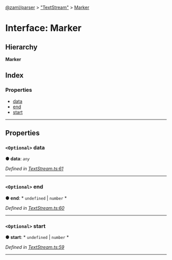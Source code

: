 [@zaml/parser](../README.md) > ["TextStream"](../modules/_textstream_.md) > [Marker](../interfaces/_textstream_.marker.md)

# Interface: Marker

## Hierarchy

**Marker**

## Index

### Properties

* [data](_textstream_.marker.md#data)
* [end](_textstream_.marker.md#end)
* [start](_textstream_.marker.md#start)

---

## Properties

<a id="data"></a>

### `<Optional>` data

**● data**: *`any`*

*Defined in [TextStream.ts:61](https://github.com/nexushubs/zaml-lang/blob/1a52cac/packages/zaml-parser/src/TextStream.ts#L61)*

___
<a id="end"></a>

### `<Optional>` end

**● end**: * `undefined` &#124; `number`
*

*Defined in [TextStream.ts:60](https://github.com/nexushubs/zaml-lang/blob/1a52cac/packages/zaml-parser/src/TextStream.ts#L60)*

___
<a id="start"></a>

### `<Optional>` start

**● start**: * `undefined` &#124; `number`
*

*Defined in [TextStream.ts:59](https://github.com/nexushubs/zaml-lang/blob/1a52cac/packages/zaml-parser/src/TextStream.ts#L59)*

___

